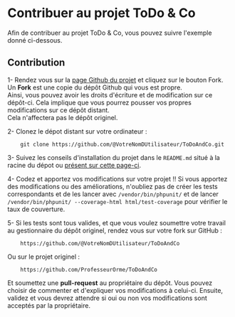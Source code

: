 # Contribuer au projet ToDo & Co

Afin de contribuer au projet ToDo & Co, vous pouvez suivre l'exemple donné ci-dessous.

## Contribution
1- Rendez vous sur la [page Github du projet](https://github.com/ProfesseurOrme/ToDoAndCo) et cliquez sur le bouton 
Fork.  
Un **Fork** est une copie du dépôt Github qui vous est propre.  
Ainsi, vous pouvez avoir les droits d'écriture et de 
modification sur ce dépôt-ci. Cela implique que vous pourrez pousser vos propres modifications sur ce dépôt distant.  
Cela n'affectera pas le dépôt originel.

2- Clonez le dépot distant sur votre ordinateur :
```
    git clone https://github.com/@VotreNomDUtilisateur/ToDoAndCo.git
```

3- Suivez les conseils d'installation du projet dans le `README.md` situé à la racine du dépot ou [présent sur cette 
page-ci](https://github.com/ProfesseurOrme/ToDoAndCo#readme).

4- Codez et apportez vos modifications sur votre projet !! Si vous apportez des modifications ou des améliorations, 
n'oubliez pas de créer les tests correspondants et de les lancer avec `/vendor/bin/phpunit/` et de lancer 
`/vendor/bin/phpunit/ --coverage-html html/test-coverage` pour vérifier le taux de couverture.

5- Si les tests sont tous valides, et que vous voulez soumettre votre travail au gestionnaire du dépôt originel, 
rendez vous sur votre fork sur GitHub :
```
    https://github.com/@VotreNomDUtilisateur/ToDoAndCo
```

Ou sur le projet originel :
```
    https://github.com/ProfesseurOrme/ToDoAndCo
```

Et soumettez une **pull-request** au propriétaire du dépôt. Vous pouvez choisir de commenter et d'expliquer vos 
modifications à celui-ci. Ensuite, validez et vous devrez attendre si oui ou non vos modifications sont acceptés par 
la propriétaire.

